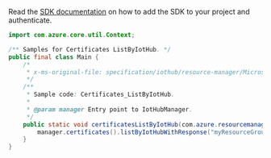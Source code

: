 Read the [SDK documentation](https://github.com/Azure/azure-sdk-for-java/blob/azure-resourcemanager-iothub_1.2.0-beta.1/sdk/iothub/azure-resourcemanager-iothub/README.md) on how to add the SDK to your project and authenticate.

```java
import com.azure.core.util.Context;

/** Samples for Certificates ListByIotHub. */
public final class Main {
    /*
     * x-ms-original-file: specification/iothub/resource-manager/Microsoft.Devices/stable/2021-07-02/examples/iothub_listcertificates.json
     */
    /**
     * Sample code: Certificates_ListByIotHub.
     *
     * @param manager Entry point to IotHubManager.
     */
    public static void certificatesListByIotHub(com.azure.resourcemanager.iothub.IotHubManager manager) {
        manager.certificates().listByIotHubWithResponse("myResourceGroup", "testhub", Context.NONE);
    }
}
```

